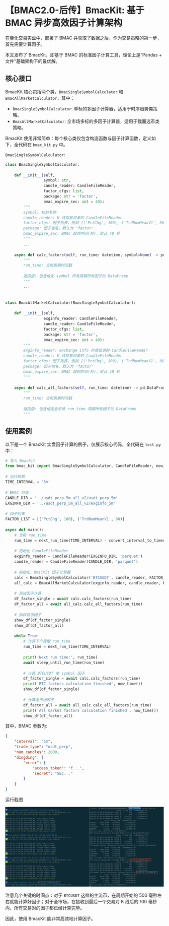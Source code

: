 # 【BMAC2.0-后传】BmacKit: 基于 BMAC 异步高效因子计算架构

在量化交易实盘中，部署了 BMAC 并获取了数据之后，作为交易策略的第一步，首先需要计算因子。

本文发布了 BmacKit，即基于 BMAC 的标准因子计算工具，理论上是“Pandas + 文件”基础架构下的最优解。

## 核心接口

BmacKit 核心包括两个类，`BmacSingleSymbolCalculator` 和 `BmacAllMarketCalculator`，其中：

- `BmacSingleSymbolCalculator`: 单标的多因子计算器，适用于时序趋势类策略。
- `BmacAllMarketCalculator`: 全市场多标的多因子计算器，适用于截面选币类策略。

BmacKit 使用非常简单：每个核心类仅包含构造函数与因子计算函数，定义如下，全代码在 `bmac_kit.py` 中。

`BmacSingleSymbolCalculator`: 

``` python
class BmacSingleSymbolCalculator:

    def __init__(self,
                 symbol: str,
                 candle_reader: CandleFileReader,
                 factor_cfgs: list,
                 package: str = 'factor',
                 bmac_expire_sec: int = 40):
        """
        symbol: 标的名称
        candle_reader: K 线存放目录的 CandleFileReader
        factor_cfgs: 因子列表，例如 [('PctChg', 100), ('TrdNumMeanV1', 80)]
        package: 因子包名，默认为 'factor'
        bmac_expire_sec: BMAC 超时时间(秒)，默认 40 秒
        """
        ...

    async def calc_factors(self, run_time: datetime, symbol=None) -> pd.DataFrame:
        """
        run_time: 当前周期时间戳
        
        返回值: 包含给定 symbol 所有周期所有因子的 DataFrame
        """
        ...


class BmacAllMarketCalculator(BmacSingleSymbolCalculator):

    def __init__(self,
                 exginfo_reader: CandleFileReader,
                 candle_reader: CandleFileReader,
                 factor_cfgs: list,
                 package: str = 'factor',
                 bmac_expire_sec: int = 40):
        """
        exginfo_reader: exchange info 存放目录的 CandleFileReader
        candle_reader: K 线存放目录的 CandleFileReader
        factor_cfgs: 因子列表，例如 [('PctChg', 100), ('TrdNumMeanV1', 80)]
        package: 因子包名，默认为 'factor'
        bmac_expire_sec: BMAC 超时时间(秒)，默认 40 秒
        """

    async def calc_all_factors(self, run_time: datetime) -> pd.DataFrame:
        """
        run_time: 当前周期时间戳
        
        返回值: 包含给定全市场 run_time 周期所有因子的 DataFrame
        """
```

## 使用案例

以下是一个 BmacKit 实盘因子计算的例子，仅展示核心代码，全代码在 `test.py` 中：

``` python
# 导入 BmacKit 
from bmac_kit import BmacSingleSymbolCalculator, CandleFileReader, now_time, BmacAllMarketCalculator

# 运行周期
TIME_INTERVAL = '5m'

# BMAC 目录
CANDLE_DIR = '../usdt_perp_5m_all_v2/usdt_perp_5m'
EXGINFO_DIR = '../usdt_perp_5m_all_v2/exginfo_5m'

# 因子列表
FACTOR_LIST = [('PctChg', 100), ('TrdNumMeanV1', 80)]

async def main():
    # 当前 run_time
    run_time = next_run_time(TIME_INTERVAL) - convert_interval_to_timedelta(TIME_INTERVAL)

    # 初始化 CandleFileReader
    exginfo_reader = CandleFileReader(EXGINFO_DIR, 'parquet')
    candle_reader = CandleFileReader(CANDLE_DIR, 'parquet')

    # 初始化，BmacKit 因子计算器
    calc = BmacSingleSymbolCalculator('BTCUSDT', candle_reader, FACTOR_LIST)
    all_calc = BmacAllMarketCalculator(exginfo_reader, candle_reader, FACTOR_LIST)

    # 测试因子计算
    df_factor_single = await calc.calc_factors(run_time)
    df_factor_all = await all_calc.calc_all_factors(run_time)

    # 抽样显示因子
    show_df(df_factor_single)
    show_df(df_factor_all)

    while True:
        # 计算下个周期 run_time
        run_time = next_run_time(TIME_INTERVAL)

        print('Next run time:', run_time)
        await sleep_until_run_time(run_time)

        # 计算 BTCUSDT 单 symbol 因子
        df_factor_single = await calc.calc_factors(run_time)
        print('BTC factors calculation finished', now_time())
        show_df(df_factor_single)

        # 计算全市场因子
        df_factor_all = await all_calc.calc_all_factors(run_time)
        print('All market factors calculation finished', now_time())
        show_df(df_factor_all)
```

其中，BMAC 参数为:

```json
{
    "interval": "5m",
    "trade_type": "usdt_perp",
    "num_candles": 2000,
    "dingding": {
        "error": {
            "access_token": "f...",
            "secret": "SEC..."
        }
    }
}
```

运行截图

![alt text](a.png)

注意几个关键的时间点：对于 `BTCUSDT` 这样的主流币，在周期开始的 500 毫秒左右就能计算好因子；对于全市场，在接收到最后一个交易对 K 线后的 100 毫秒内，所有交易对的因子都已经计算完毕。

因此，使用 BmacKit 能非常高效地计算因子。

